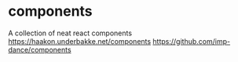 # components

A collection of neat react components
https://haakon.underbakke.net/components
https://github.com/imp-dance/components
